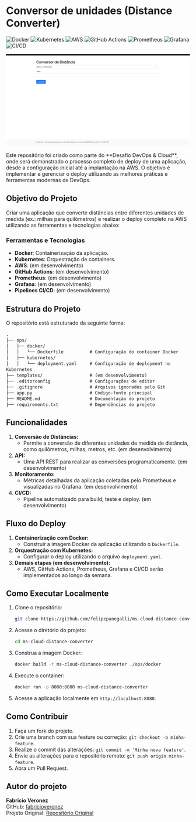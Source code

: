 # Conversor de unidades (Distance Converter)

![Docker](https://img.shields.io/badge/Docker-2496ED?style=for-the-badge&logo=docker&logoColor=white)
![Kubernetes](https://img.shields.io/badge/Kubernetes-326CE5?style=for-the-badge&logo=kubernetes&logoColor=white)
![AWS](https://img.shields.io/badge/aws-232F3E?style=for-the-badge&logo=amazon&logoColor=white)
![GitHub Actions](https://img.shields.io/badge/GitHub%20Actions-2088FF?style=for-the-badge&logo=github-actions&logoColor=white)
![Prometheus](https://img.shields.io/badge/Prometheus-E6522C?style=for-the-badge&logo=prometheus&logoColor=white)
![Grafana](https://img.shields.io/badge/Grafana-F46800?style=for-the-badge&logo=grafana&logoColor=white)
![CI/CD](https://img.shields.io/badge/CI%2FCD-00427E?style=for-the-badge&logo=gitlab&logoColor=white)

<img src="./docs/screenshot.png" alt="Capa do projeto" />
<br>
<br>
Este repositório foi criado como parte do **Desafio DevOps & Cloud**, onde será demonstrado o processo completo de deploy de uma aplicação, desde a configuração inicial até a implantação na AWS. O objetivo é implementar e gerenciar o deploy utilizando as melhores práticas e ferramentas modernas de DevOps.

## Objetivo do Projeto

Criar uma aplicação que converte distâncias entre diferentes unidades de medida (ex.: milhas para quilômetros) e realizar o deploy completo na AWS utilizando as ferramentas e tecnologias abaixo:

### Ferramentas e Tecnologias
- **Docker**: Containerização da aplicação.
- **Kubernetes**: Orquestração de containers.
- **AWS**: (em desenvolvimento)
- **GitHub Actions**: (em desenvolvimento)
- **Prometheus**: (em desenvolvimento)
- **Grafana**: (em desenvolvimento)
- **Pipelines CI/CD**: (em desenvolvimento)

## Estrutura do Projeto

O repositório está estruturado da seguinte forma:

```plaintext
.
├── ops/
│   ├── docker/
│   │   └── Dockerfile          # Configuração do container Docker
│   ├── kubernetes/
│   │   └── deployment.yaml     # Configuração de deployment no Kubernetes
├── templates/                  # (em desenvolvimento)
├── .editorconfig               # Configurações de editor
├── .gitignore                  # Arquivos ignorados pelo Git
├── app.py                      # Código-fonte principal
├── README.md                   # Documentação do projeto
├── requirements.txt            # Dependências do projeto
```

## Funcionalidades

1. **Conversão de Distâncias:**
   - Permite a conversão de diferentes unidades de medida de distância, como quilômetros, milhas, metros, etc. (em desenvolvimento)
2. **API:**
   - Uma API REST para realizar as conversões programaticamente. (em desenvolvimento)
3. **Monitoramento:**
   - Métricas detalhadas da aplicação coletadas pelo Prometheus e visualizadas no Grafana. (em desenvolvimento)
4. **CI/CD:**
   - Pipeline automatizado para build, teste e deploy. (em desenvolvimento)

## Fluxo do Deploy

1. **Containerização com Docker:**
   - Construir a imagem Docker da aplicação utilizando o `Dockerfile`.
2. **Orquestração com Kubernetes:**
   - Configurar o deploy utilizando o arquivo `deployment.yaml`.
3. **Demais etapas (em desenvolvimento):**
   - AWS, GitHub Actions, Prometheus, Grafana e CI/CD serão implementados ao longo da semana.

## Como Executar Localmente

1. Clone o repositório:
   ```bash
   git clone https://github.com/felipepanegalli/ms-cloud-distance-converter.git
   ```
2. Acesse o diretório do projeto:
   ```bash
   cd ms-cloud-distance-converter
   ```
3. Construa a imagem Docker:
   ```bash
   docker build -t ms-cloud-distance-converter ./ops/docker
   ```
4. Execute o container:
   ```bash
   docker run -p 8080:8080 ms-cloud-distance-converter
   ```
5. Acesse a aplicação localmente em `http://localhost:8080`.

## Como Contribuir

1. Faça um fork do projeto.
2. Crie uma branch com sua feature ou correção: `git checkout -b minha-feature`.
3. Realize o commit das alterações: `git commit -m 'Minha nova feature'`.
4. Envie as alterações para o repositório remoto: `git push origin minha-feature`.
5. Abra um Pull Request.

## Autor do projeto

**Fabrício Veronez**  
GitHub: [fabricioveronez](https://github.com/fabricioveronez)<br>
Projeto Original: [Repositório Original](https://github.com/KubeDev/desafio-devops-cloud)